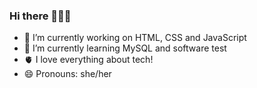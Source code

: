 ### Hi there 👋✊🏾

- 🔭 I’m currently working on HTML, CSS and JavaScript 
- 🌱 I’m currently learning MySQL and software test
- 🫀 I love everything about tech!
- 😄 Pronouns: she/her

